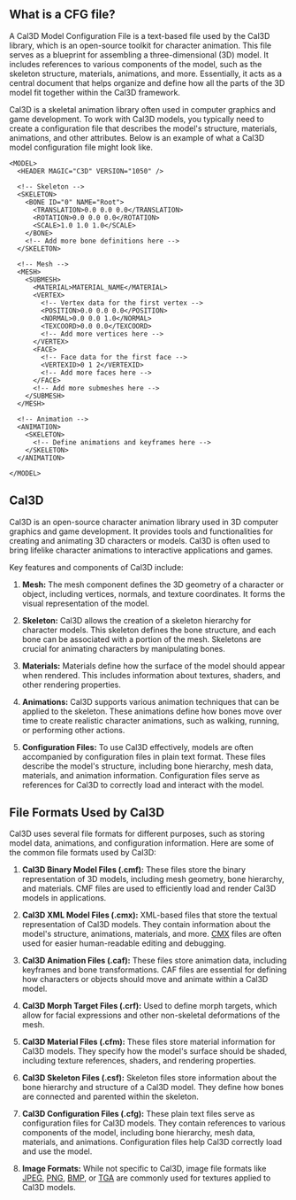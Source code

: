 ## What is a CFG file?

A Cal3D Model Configuration File is a text-based file used by the Cal3D library, which is an open-source toolkit for character animation. This file serves as a blueprint for assembling a three-dimensional (3D) model. It includes references to various components of the model, such as the skeleton structure, materials, animations, and more. Essentially, it acts as a central document that helps organize and define how all the parts of the 3D model fit together within the Cal3D framework.

Cal3D is a skeletal animation library often used in computer graphics and game development. To work with Cal3D models, you typically need to create a configuration file that describes the model's structure, materials, animations, and other attributes. Below is an example of what a Cal3D model configuration file might look like. 

```
<MODEL>
  <HEADER MAGIC="C3D" VERSION="1050" />

  <!-- Skeleton -->
  <SKELETON>
    <BONE ID="0" NAME="Root">
      <TRANSLATION>0.0 0.0 0.0</TRANSLATION>
      <ROTATION>0.0 0.0 0.0</ROTATION>
      <SCALE>1.0 1.0 1.0</SCALE>
    </BONE>
    <!-- Add more bone definitions here -->
  </SKELETON>

  <!-- Mesh -->
  <MESH>
    <SUBMESH>
      <MATERIAL>MATERIAL_NAME</MATERIAL>
      <VERTEX>
        <!-- Vertex data for the first vertex -->
        <POSITION>0.0 0.0 0.0</POSITION>
        <NORMAL>0.0 0.0 1.0</NORMAL>
        <TEXCOORD>0.0 0.0</TEXCOORD>
        <!-- Add more vertices here -->
      </VERTEX>
      <FACE>
        <!-- Face data for the first face -->
        <VERTEXID>0 1 2</VERTEXID>
        <!-- Add more faces here -->
      </FACE>
      <!-- Add more submeshes here -->
    </SUBMESH>
  </MESH>

  <!-- Animation -->
  <ANIMATION>
    <SKELETON>
      <!-- Define animations and keyframes here -->
    </SKELETON>
  </ANIMATION>

</MODEL>
```

## Cal3D

Cal3D is an open-source character animation library used in 3D computer graphics and game development. It provides tools and functionalities for creating and animating 3D characters or models. Cal3D is often used to bring lifelike character animations to interactive applications and games.

Key features and components of Cal3D include:

1. **Mesh:** The mesh component defines the 3D geometry of a character or object, including vertices, normals, and texture coordinates. It forms the visual representation of the model.

2. **Skeleton:** Cal3D allows the creation of a skeleton hierarchy for character models. This skeleton defines the bone structure, and each bone can be associated with a portion of the mesh. Skeletons are crucial for animating characters by manipulating bones.

3. **Materials:** Materials define how the surface of the model should appear when rendered. This includes information about textures, shaders, and other rendering properties.

4. **Animations:** Cal3D supports various animation techniques that can be applied to the skeleton. These animations define how bones move over time to create realistic character animations, such as walking, running, or performing other actions.

5. **Configuration Files:** To use Cal3D effectively, models are often accompanied by configuration files in plain text format. These files describe the model's structure, including bone hierarchy, mesh data, materials, and animation information. Configuration files serve as references for Cal3D to correctly load and interact with the model.

## File Formats Used by Cal3D

Cal3D uses several file formats for different purposes, such as storing model data, animations, and configuration information. Here are some of the common file formats used by Cal3D:

1. **Cal3D Binary Model Files (.cmf):** These files store the binary representation of 3D models, including mesh geometry, bone hierarchy, and materials. CMF files are used to efficiently load and render Cal3D models in applications.

1. **Cal3D XML Model Files (.cmx):** XML-based files that store the textual representation of Cal3D models. They contain information about the model's structure, animations, materials, and more. [CMX](/image/cmx/) files are often used for easier human-readable editing and debugging.

1. **Cal3D Animation Files (.caf):** These files store animation data, including keyframes and bone transformations. CAF files are essential for defining how characters or objects should move and animate within a Cal3D model.

1. **Cal3D Morph Target Files (.crf):** Used to define morph targets, which allow for facial expressions and other non-skeletal deformations of the mesh.

1. **Cal3D Material Files (.cfm):** These files store material information for Cal3D models. They specify how the model's surface should be shaded, including texture references, shaders, and rendering properties.

1. **Cal3D Skeleton Files (.csf):** Skeleton files store information about the bone hierarchy and structure of a Cal3D model. They define how bones are connected and parented within the skeleton.

1. **Cal3D Configuration Files (.cfg):** These plain text files serve as configuration files for Cal3D models. They contain references to various components of the model, including bone hierarchy, mesh data, materials, and animations. Configuration files help Cal3D correctly load and use the model.

1. **Image Formats:** While not specific to Cal3D, image file formats like [JPEG](/image/jpeg/), [PNG](/image/png/), [BMP](/image/bmp/), or [TGA](/image/tga/) are commonly used for textures applied to Cal3D models.
